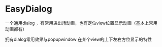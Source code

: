 # EasyDialog
一个通用dialog ，有常用进出场动画，也有定位view位置显示动画（基本上常用动画都有）

拥有dialog常用效果与popupwindow 在某个view的上下左右方位显示的特性
